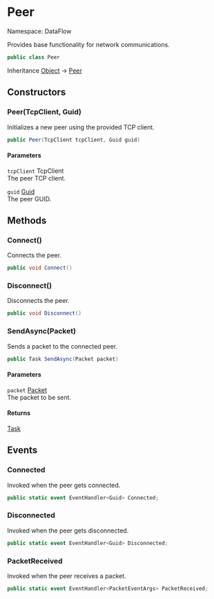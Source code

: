 # Peer

Namespace: DataFlow

Provides base functionality for network communications.

```csharp
public class Peer
```

Inheritance [Object](https://docs.microsoft.com/en-us/dotnet/api/system.object) → [Peer](./dataflow.peer.md)

## Constructors

### **Peer(TcpClient, Guid)**

Initializes a new peer using the provided TCP client.

```csharp
public Peer(TcpClient tcpClient, Guid guid)
```

#### Parameters

`tcpClient` TcpClient<br>
 The peer TCP client.

`guid` [Guid](https://docs.microsoft.com/en-us/dotnet/api/system.guid)<br>
 The peer GUID.

## Methods

### **Connect()**

Connects the peer.

```csharp
public void Connect()
```

### **Disconnect()**

Disconnects the peer.

```csharp
public void Disconnect()
```

### **SendAsync(Packet)**

Sends a packet to the connected peer.

```csharp
public Task SendAsync(Packet packet)
```

#### Parameters

`packet` [Packet](./dataflow.packet.md)<br>
 The packet to be sent.

#### Returns

[Task](https://docs.microsoft.com/en-us/dotnet/api/system.threading.tasks.task)<br>

## Events

### **Connected**

Invoked when the peer gets connected.

```csharp
public static event EventHandler<Guid> Connected;
```

### **Disconnected**

Invoked when the peer gets disconnected.

```csharp
public static event EventHandler<Guid> Disconnected;
```

### **PacketReceived**

Invoked when the peer receives a packet.

```csharp
public static event EventHandler<PacketEventArgs> PacketReceived;
```
